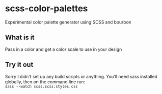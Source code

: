 # scss-color-palettes
Experimental color palette generator using SCSS and bourbon

## What is it
Pass in a color and get a color scale to use in your design

## Try it out
Sorry I didn't set up any build scripts or anything. You'll need sass installed globally, then on the command line run:  
`sass --watch scss.scss:styles.css`
